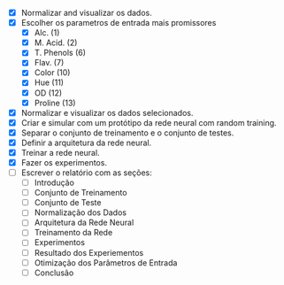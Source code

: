 - [x] Normalizar and visualizar os dados.
- [x] Escolher os parametros de entrada mais promissores
  - [x] Alc. (1)
  - [x] M. Acid. (2)
  - [x] T. Phenols (6)
  - [x] Flav. (7)
  - [x] Color (10)
  - [x] Hue (11)
  - [x] OD (12)
  - [x] Proline (13)
- [x] Normalizar e visualizar os dados selecionados.
- [x] Criar e simular com um protótipo da rede neural com random training.
- [x] Separar o conjunto de treinamento e o conjunto de testes.
- [x] Definir a arquitetura da rede neural.
- [x] Treinar a rede neural.
- [x] Fazer os experimentos.
- [ ] Escrever o relatório com as seções:
  - [ ] Introdução
  - [ ] Conjunto de Treinamento
  - [ ] Conjunto de Teste
  - [ ] Normalização dos Dados
  - [ ] Arquitetura da Rede Neural
  - [ ] Treinamento da Rede
  - [ ] Experimentos
  - [ ] Resultado dos Experiementos
  - [ ] Otimização dos Parâmetros de Entrada
  - [ ] Conclusão
